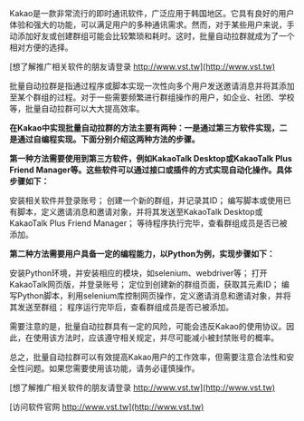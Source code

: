Kakao是一款非常流行的即时通讯软件，广泛应用于韩国地区。它具有良好的用户体验和强大的功能，可以满足用户的多种通讯需求。然而，对于某些用户来说，手动添加好友或创建群组可能会比较繁琐和耗时。这时，批量自动拉群就成为了一个相对方便的选择。

[想了解推广相关软件的朋友请登录 http://www.vst.tw](http://www.vst.tw)

批量自动拉群是指通过程序或脚本实现一次性向多个用户发送邀请消息并将其添加至某个群组的过程。对于一些需要频繁进行群组操作的用户，如企业、社团、学校等，批量自动拉群可以大大提高效率。

**在Kakao中实现批量自动拉群的方法主要有两种：一是通过第三方软件实现，二是通过自编程实现。下面分别介绍这两种方法的步骤。**

**第一种方法需要使用到第三方软件，例如KakaoTalk Desktop或KakaoTalk Plus Friend Manager等。这些软件可以通过接口或插件的方式实现自动化操作。具体步骤如下：**

安装相关软件并登录账号；
创建一个新的群组，并记录其ID；
编写脚本或使用已有脚本，定义邀请消息和邀请对象，并将其发送至KakaoTalk Desktop或KakaoTalk Plus Friend Manager；
等待程序执行完毕，查看群组成员是否已被添加。

**第二种方法需要用户具备一定的编程能力，以Python为例，实现步骤如下：**

安装Python环境，并安装相应的模块，如selenium、webdriver等；
打开KakaoTalk网页版，并登录账号；
定位到创建新的群组页面，获取其元素ID；
编写Python脚本，利用selenium库控制网页操作，定义邀请消息和邀请对象，并将其发送至群组；
程序运行完毕后，查看群组成员是否已被添加。

需要注意的是，批量自动拉群具有一定的风险，可能会违反Kakao的使用协议。因此，在使用该方法时，应该遵守相关规定，并尽可能减小被封禁账号的概率。

总之，批量自动拉群可以有效提高Kakao用户的工作效率，但需要注意合法性和安全性问题。如果您需要使用该功能，请务必谨慎操作。

[想了解推广相关软件的朋友请登录 http://www.vst.tw](http://www.vst.tw)


[访问软件官网 http://www.vst.tw](http://www.vst.tw)

